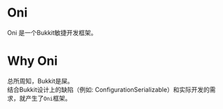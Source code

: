 # Oni
Oni 是一个Bukkit敏捷开发框架。  

# Why Oni
总所周知，Bukkit是屎。  
结合Bukkit设计上的缺陷（例如: ConfigurationSerializable）和实际开发的需求，就产生了`Oni`框架。  
